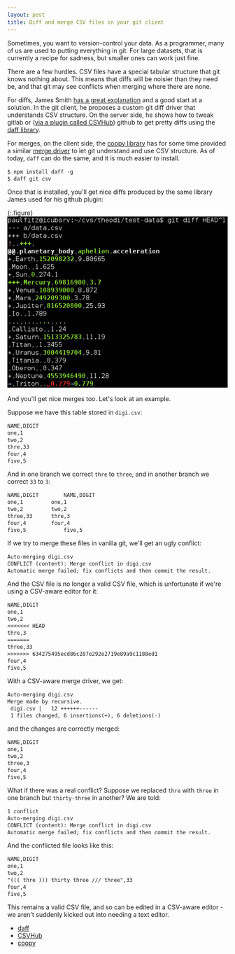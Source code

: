 ```yaml
---
layout: post
title: Diff and merge CSV files in your git client
---
```


Sometimes, you want to version-control your data.
As a programmer, many of us are used to putting everything in git.
For large datasets, that is currently a recipe for sadness, but
smaller ones can work just fine.

There are a few hurdles. CSV files have a special tabular structure
that git knows nothing about. This means that diffs will be noisier
than they need be, and that git may see conflicts when merging where
there are none.  

For diffs, James Smith [has a great explanation](http://theodi.org/blog/adapting-git-simple-data) and a good start at a solution.  In the git client,
he proposes a custom git diff driver that understands CSV structure.
On the server side, he shows how to tweak gitlab or ([via a plugin called CSVHub](http://theodi.org/blog/csvhub-github-diffs-for-csv-files)) github to get pretty diffs using the [daff library](https://github.com/paulfitz/daff).

For merges, on the client side, the [coopy library](http://share.find.coop) has 
for some time provided a similar [merge driver](http://share.find.coop/doc/tutorial_git.html) to let git understand and use CSV structure.  As of today,
`daff` can do the same, and it is much easier to install.

~~~
$ npm install daff -g
$ daff git csv
~~~

Once that is installed, you'll get nice diffs produced by the same
library James used for his github plugin:

{:.figure}
![Random diff](/images/random_diff.png)

And you'll get nice merges too.  Let's look at an example.

Suppose we have this table stored in `digi.csv`:

~~~
NAME,DIGIT
one,1
two,2
thre,33
four,4
five,5
~~~

And in one branch we correct `thre` to `three`, 
and in another branch we correct `33` to `3`:

~~~
NAME,DIGIT        NAME,DIGIT      
one,1	   	  one,1	   
two,2	   	  two,2	   
three,33   	  thre,3	   
four,4	   	  four,4	   
five,5       	  five,5     
~~~

If we try to merge these files in vanilla git, we'll get an ugly conflict:

~~~
Auto-merging digi.csv
CONFLICT (content): Merge conflict in digi.csv
Automatic merge failed; fix conflicts and then commit the result.
~~~

And the CSV file is no longer a valid CSV file, which is unfortunate
if we're using a CSV-aware editor for it:

~~~
NAME,DIGIT
one,1
two,2
<<<<<<< HEAD
thre,3
=======
three,33
>>>>>>> 634275495ecd86c287e292e2719e89a9c1188ed1
four,4
five,5
~~~

With a CSV-aware merge driver, we get:

~~~
Auto-merging digi.csv
Merge made by recursive.
 digi.csv |   12 ++++++------
 1 files changed, 6 insertions(+), 6 deletions(-)
~~~

and the changes are correctly merged:

~~~
NAME,DIGIT
one,1
two,2
three,3
four,4
five,5
~~~

What if there was a real conflict?  Suppose we replaced `thre` with
`three` in one branch but `thirty-three` in another?  We are told:

~~~
1 conflict
Auto-merging digi.csv
CONFLICT (content): Merge conflict in digi.csv
Automatic merge failed; fix conflicts and then commit the result.
~~~

And the conflicted file looks like this:

~~~
NAME,DIGIT
one,1
two,2
"((( thre ))) thirty three /// three",33
four,4
five,5
~~~

This remains a valid CSV file, and so can be edited in a CSV-aware editor - 
we aren't suddenly kicked out into needing a text editor.

<ul class="menu">
  <li><a href="/2014/06/10/daff.html">daff</a></li>
  <li><a href="http://theodi.org/blog/csvhub-github-diffs-for-csv-files">CSVHub</a></li>
  <li><a href="http://share.find.coop">coopy</a></li>
</ul>
